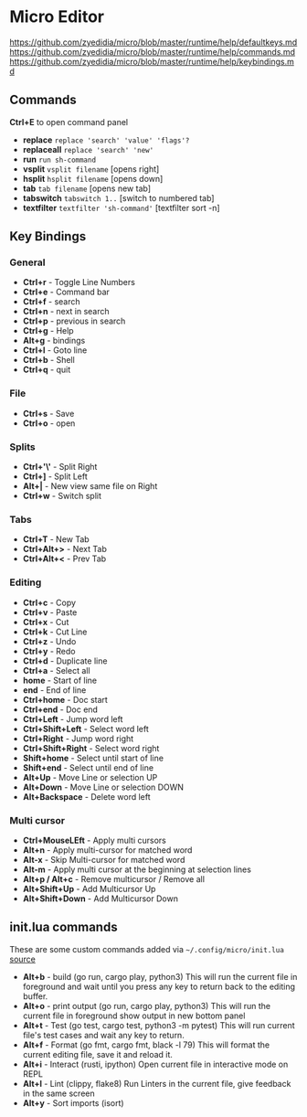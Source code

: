 # Micro Editor

<https://github.com/zyedidia/micro/blob/master/runtime/help/defaultkeys.md>
<https://github.com/zyedidia/micro/blob/master/runtime/help/commands.md>
<https://github.com/zyedidia/micro/blob/master/runtime/help/keybindings.md>

## Commands

**Ctrl+E** to open command panel

- **replace** `replace 'search' 'value' 'flags'?`
- **replaceall** `replace 'search' 'new'`
- **run** `run sh-command`
- **vsplit** `vsplit filename` [opens right]
- **hsplit** `hsplit filename` [opens down]
- **tab** `tab filename` [opens new tab]
- **tabswitch** `tabswitch 1..` [switch to numbered tab]
- **textfilter** `textfilter 'sh-command'` [textfilter sort -n]

## Key Bindings

### General

- **Ctrl+r** - Toggle Line Numbers
- **Ctrl+e** - Command bar
- **Ctrl+f** - search
- **Ctrl+n** - next in search
- **Ctrl+p** - previous in search
- **Ctrl+g** - Help
- **Alt+g** - bindings
- **Ctrl+l** - Goto line
- **Ctrl+b** - Shell
- **Ctrl+q** - quit

### File

- **Ctrl+s** - Save
- **Ctrl+o** - open

### Splits

- **Ctrl+'\\'** - Split Right
- **Ctrl+]** - Split Left
- **Alt+|** - New view same file on Right
- **Ctrl+w** - Switch split

### Tabs

- **Ctrl+T** - New Tab
- **Ctrl+Alt+>** - Next Tab
- **Ctrl+Alt+<** - Prev Tab

### Editing

- **Ctrl+c** - Copy
- **Ctrl+v** - Paste
- **Ctrl+x** - Cut
- **Ctrl+k** - Cut Line
- **Ctrl+z** - Undo
- **Ctrl+y** - Redo
- **Ctrl+d** - Duplicate line
- **Ctrl+a** - Select all
- **home** - Start of line
- **end** - End of line
- **Ctrl+home** - Doc start
- **Ctrl+end** - Doc end
- **Ctrl+Left** - Jump word left
- **Ctrl+Shift+Left** - Select word left
- **Ctrl+Right** - Jump word right
- **Ctrl+Shift+Right** - Select word right
- **Shift+home** - Select until start of line
- **Shift+end** - Select until end of line
- **Alt+Up** - Move Line or selection UP
- **Alt+Down** - Move Line or selection DOWN
- **Alt+Backspace** - Delete word left

### Multi cursor

- **Ctrl+MouseLEft** - Apply multi cursors
- **Alt+n** - Apply multi-cursor for matched word
- **Alt-x** - Skip Multi-cursor for matched word
- **Alt-m** - Apply multi cursor at the beginning at selection lines
- **Alt+p / Alt+c** - Remove multicursor / Remove all
- **Alt+Shift+Up** - Add Multicursor Up
- **Alt+Shift+Down** - Add Multicursor Down

## init.lua commands

These are some custom commands added via `~/.config/micro/init.lua` [source](...)

- **Alt+b** - build (go run, cargo play, python3)
  This will run the current file in foreground and wait until you press any
  key to return back to the editing buffer.
- **Alt+o** - print output (go run, cargo play, python3)
  This will run the current file in foreground show output in new bottom panel
- **Alt+t** - Test (go test, cargo test, python3 -m pytest)
  This will run current file's test cases and wait any key to return.
- **Alt+f** - Format (go fmt, cargo fmt, black -l 79)
  This will format the current editing file, save it and reload it.
- **Alt+i** - Interact (rusti, ipython)
  Open current file in interactive mode on REPL
- **Alt+l** - Lint (clippy, flake8)
  Run Linters in the current file, give feedback in the same screen
- **Alt+y** - Sort imports (isort)
